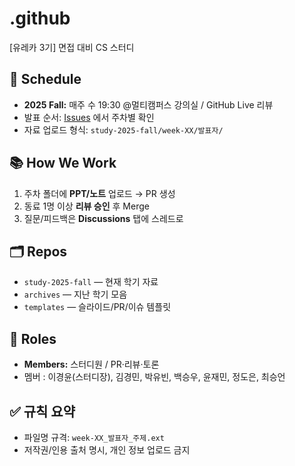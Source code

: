 # .github
[유레카 3기] 면접 대비 CS 스터디
## 📆 Schedule
- **2025 Fall:** 매주 수 19:30 @멀티캠퍼스 강의실 / GitHub Live 리뷰
- 발표 순서: [Issues](../issues) 에서 주차별 확인
- 자료 업로드 형식: `study-2025-fall/week-XX/발표자/`

## 📚 How We Work
1. 주차 폴더에 **PPT/노트** 업로드 → PR 생성
2. 동료 1명 이상 **리뷰 승인** 후 Merge
3. 질문/피드백은 **Discussions** 탭에 스레드로

## 🗂️ Repos
- `study-2025-fall` — 현재 학기 자료
- `archives` — 지난 학기 모음
- `templates` — 슬라이드/PR/이슈 템플릿

## 👥 Roles
- **Members:** 스터디원 / PR·리뷰·토론
- 멤버 : 
이경윤(스터디장), 김경민, 박유빈, 백승우, 윤재민, 정도은, 최승언


## ✅ 규칙 요약
- 파일명 규격: `week-XX_발표자_주제.ext`
- 저작권/인용 출처 명시, 개인 정보 업로드 금지
